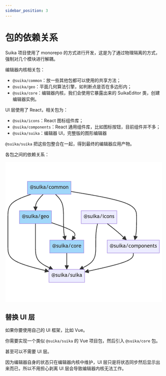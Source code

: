 ```yaml
---
sidebar_position: 3
---
```


# 包的依赖关系

Suika 项目使用了 monorepo 的方式进行开发，这是为了通过物理隔离的方式，强制对几个模块进行解耦。

编辑器内核相关包：

- `@suika/common`：放一些其他包都可以使用的共享方法；
- `@suika/geo`：平面几何算法引擎，如判断点是否在多边形内；
- `@suika/core`：编辑器内核，我们会使用它暴露出来的 SuikaEditor 类，创建编辑器实例。

UI 层使用了 React，相关包为：

- `@suika/icons`：React 图标组件库；
- `@suika/components`：React 通用组件库，比如图标按钮，目前组件并不多；
- `@suika/suika`：编辑器 UI，完整版的图形编辑器

`@suika/suika` 把这些包整合在一起，得到最终的编辑器应用产物。

各包之间的依赖关系：

![](suika-relation-pkg.png)

<!-- [![](https://mermaid.ink/img/pako:eNp1ks1SgzAUhV-lc91SIAESYOHY350rXSldpCRARiAMBLV2-u4G2ip2RphhOOc73EtucoRUcQExZKX6SAvW6tnzOqln5lq8PnS9fGNOqqpK1bvZfH4_W17NXKjdJTeC1W-6FReyPJNpbD0lF7E6i2uB8XmpsLmaMlV1t5t-tZ38XqNqUeu_fDOK7bS5EWfZ6UMpjJnJsozvFu6abhdTsvyXrG7IcIMFlWgrJrmZ43FIJ6ALUYkEYvPKRcb6UieQ1CcTZb1WT4c6hVi3vbCgVX1eQJyxsjOqbzjTYi1Z3rLqxt1wqVX7Y5aKcWHkEfShGbYwl502DcykMpkPft-Wxi60brrYcQZs51IX_d42M3M6yYf9Lt4j4hBMQoY9QajHAs_j6R5FYYZ9lHHqIszgdLJAjP0fz-dlPDYWNKweOn1CTLDtRz4iQUiQj7GHLThAjJBrB5Qi4vpBFNCQYlPoSymzNtcO_YggNwj8AFOKQ28s9zLCcY2nb4_fx-4?type=png)](https://mermaid.live/edit#pako:eNp1ks1SgzAUhV-lc91SIAESYOHY350rXSldpCRARiAMBLV2-u4G2ip2RphhOOc73EtucoRUcQExZKX6SAvW6tnzOqln5lq8PnS9fGNOqqpK1bvZfH4_W17NXKjdJTeC1W-6FReyPJNpbD0lF7E6i2uB8XmpsLmaMlV1t5t-tZ38XqNqUeu_fDOK7bS5EWfZ6UMpjJnJsozvFu6abhdTsvyXrG7IcIMFlWgrJrmZ43FIJ6ALUYkEYvPKRcb6UieQ1CcTZb1WT4c6hVi3vbCgVX1eQJyxsjOqbzjTYi1Z3rLqxt1wqVX7Y5aKcWHkEfShGbYwl502DcykMpkPft-Wxi60brrYcQZs51IX_d42M3M6yYf9Lt4j4hBMQoY9QajHAs_j6R5FYYZ9lHHqIszgdLJAjP0fz-dlPDYWNKweOn1CTLDtRz4iQUiQj7GHLThAjJBrB5Qi4vpBFNCQYlPoSymzNtcO_YggNwj8AFOKQ28s9zLCcY2nb4_fx-4) -->

## 替换 UI 层

如果你要使用自己的 UI 框架，比如 Vue。

你需要实现一个类似 `@suika/suika` 的 Vue 项目包，然后引入 `@suika/core` 包。

甚至可以不需要 UI 层。

因为编辑器自身的状态只在编辑器内核中维护，UI 层只是将状态同步然后显示出来而已，所以不用担心剥离 UI 层会导致编辑器内核无法工作。